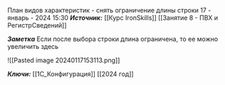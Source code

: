 
План видов характеристик - снять ограничение длины строки
 17 - январь - 2024  15:30 
***Источник:***  [[Курс IronSkills]] [[Занятие 8 - ПВХ и РегистрСведений]]

***Заметка*** 
Если после выбора строки длина ограничена, то ее можно увеличить здесь

![[Pasted image 20240117153113.png]]



***Ключи:*** [[1С_Конфигурация]] [[2024 год]]